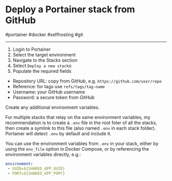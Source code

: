 # Deploy a Portainer stack from GitHub

#portainer #docker #selfhosting #git

-----

1. Login to Portainer 
1. Select the target environment 
1. Navigate to the Stacks section
1. Select `Deploy a new stack`o
1. Populate the required fields

- Repository URL: copy from GitHub, e.g. `https://github.com/user/repo`
- Reference: for tags use `refs/tags/tag-name`
- Username: your GitHub username
- Password: a secure token from GitHub

Create any additional environment variables.

For multiple stacks that relay on the same environment variables, my recommendation is to create a `.env` file in the root foler of all the stacks, then create a symlink to this file (also named `.env` in each stack folder).  Portainer will detect `.env` by default and include it.

You can use the environment variables from `.env` in your stack, either by using the `env_file` option in Docker Compose, or by referencing the environment variables directly, e.g.:

```yaml
environment:
 - UUID=${SHARED_APP_UUID}
 - PORT=${SHARED_APP_PORT}
```


